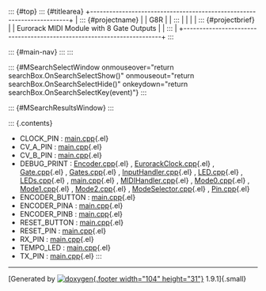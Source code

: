 ::: {#top}
::: {#titlearea}
+-----------------------------------------------------------------------+
| ::: {#projectname}                                                    |
| G8R                                                                   |
| :::                                                                   |
|                                                                       |
| ::: {#projectbrief}                                                   |
| Eurorack MIDI Module with 8 Gate Outputs                              |
| :::                                                                   |
+-----------------------------------------------------------------------+
:::

::: {#main-nav}
:::
:::

::: {#MSearchSelectWindow onmouseover="return searchBox.OnSearchSelectShow()" onmouseout="return searchBox.OnSearchSelectHide()" onkeydown="return searchBox.OnSearchSelectKey(event)"}
:::

::: {#MSearchResultsWindow}
:::

::: {.contents}
 

-   CLOCK\_PIN :
    [main.cpp](main_8cpp.html#a23b348310475af5d6544794f1a167ee8){.el}
-   CV\_A\_PIN :
    [main.cpp](main_8cpp.html#a1f63b7e11fd7cdaa5cb5104155d5ddad){.el}
-   CV\_B\_PIN :
    [main.cpp](main_8cpp.html#aa3104e4ee339881c3a36c9ac65b819a4){.el}
-   DEBUG\_PRINT :
    [Encoder.cpp](Encoder_8cpp.html#a24fac9ff5bcc1384e1f99ec350941c9a){.el}
    ,
    [EurorackClock.cpp](EurorackClock_8cpp.html#a24fac9ff5bcc1384e1f99ec350941c9a){.el}
    , [Gate.cpp](Gate_8cpp.html#a24fac9ff5bcc1384e1f99ec350941c9a){.el}
    ,
    [Gates.cpp](Gates_8cpp.html#a24fac9ff5bcc1384e1f99ec350941c9a){.el}
    ,
    [InputHandler.cpp](InputHandler_8cpp.html#a24fac9ff5bcc1384e1f99ec350941c9a){.el}
    , [LED.cpp](LED_8cpp.html#a24fac9ff5bcc1384e1f99ec350941c9a){.el} ,
    [LEDs.cpp](LEDs_8cpp.html#a24fac9ff5bcc1384e1f99ec350941c9a){.el} ,
    [main.cpp](main_8cpp.html#a24fac9ff5bcc1384e1f99ec350941c9a){.el} ,
    [MIDIHandler.cpp](MIDIHandler_8cpp.html#a24fac9ff5bcc1384e1f99ec350941c9a){.el}
    ,
    [Mode0.cpp](Mode0_8cpp.html#a24fac9ff5bcc1384e1f99ec350941c9a){.el}
    ,
    [Mode1.cpp](Mode1_8cpp.html#a24fac9ff5bcc1384e1f99ec350941c9a){.el}
    ,
    [Mode2.cpp](Mode2_8cpp.html#a24fac9ff5bcc1384e1f99ec350941c9a){.el}
    ,
    [ModeSelector.cpp](ModeSelector_8cpp.html#a24fac9ff5bcc1384e1f99ec350941c9a){.el}
    , [Pin.cpp](Pin_8cpp.html#a24fac9ff5bcc1384e1f99ec350941c9a){.el}
-   ENCODER\_BUTTON :
    [main.cpp](main_8cpp.html#a13d83485198c96bfc9ab7e0bd91bbc3a){.el}
-   ENCODER\_PINA :
    [main.cpp](main_8cpp.html#abe826c409a8a833bfa7532171db34cf0){.el}
-   ENCODER\_PINB :
    [main.cpp](main_8cpp.html#abb0ab32273368ab840bf7c43f5309ca5){.el}
-   RESET\_BUTTON :
    [main.cpp](main_8cpp.html#ae80f4e50d6756064b8880735a5644881){.el}
-   RESET\_PIN :
    [main.cpp](main_8cpp.html#a08bca59db4b190eaaea4d47b7562869c){.el}
-   RX\_PIN :
    [main.cpp](main_8cpp.html#aa7089c01538b339ae745173c117f95b9){.el}
-   TEMPO\_LED :
    [main.cpp](main_8cpp.html#a47ca58cb74e74a56ae5eaf454df47409){.el}
-   TX\_PIN :
    [main.cpp](main_8cpp.html#a3bb17f5daa2b1eaef58c8aa2d989e27e){.el}
:::

------------------------------------------------------------------------

[Generated by [![doxygen](doxygen.svg){.footer width="104"
height="31"}](https://www.doxygen.org/index.html) 1.9.1]{.small}
